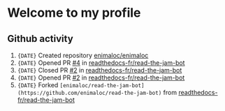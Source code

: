 # Welcome to my profile

## Github activity
<!--RECENT_ACTIVITY:start-->
1. `{DATE}` Created repository [enimaloc/enimaloc](https://github.com/enimaloc/enimaloc)
2. `{DATE}` Opened PR [#4](https://github.com/readthedocs-fr/read-the-jam-bot/pull/4) in [readthedocs-fr/read-the-jam-bot](https://github.com/readthedocs-fr/read-the-jam-bot)
3. `{DATE}` Closed PR [#2](https://github.com/readthedocs-fr/read-the-jam-bot/pull/2) in [readthedocs-fr/read-the-jam-bot](https://github.com/readthedocs-fr/read-the-jam-bot)
4. `{DATE}` Opened PR [#2](https://github.com/readthedocs-fr/read-the-jam-bot/pull/2) in [readthedocs-fr/read-the-jam-bot](https://github.com/readthedocs-fr/read-the-jam-bot)
5. `{DATE}` Forked `[enimaloc/read-the-jam-bot](https://github.com/enimaloc/read-the-jam-bot)` from [readthedocs-fr/read-the-jam-bot](https://github.com/readthedocs-fr/read-the-jam-bot)
<!--RECENT_ACTIVITY:end-->